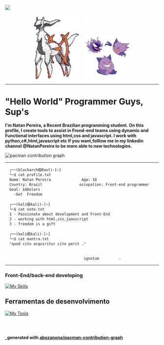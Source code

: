 <img src="https://capsule-render.vercel.app/api?type=waving&height=300&color=gradient&text=Natexploiter%20404&textBg=false&fontColor=32004A&fontAlign=50&desc=Programming%20Live%20Style&descSize=20&animation=twinkling" />

<p align="center">
  <img src="arceus-fighting-pokemon.gif" alt="Arceus" width="150" style="margin-right: 10px;"/>
  <img src="gastly-haunter-gengar-laughing-ukcigo9keoa16id2.webp" alt="Gengar" width="150"/>
</p>


--------------------------------------------------------------------------------------------------
# "Hello World" Programmer Guys, Sup's


****I'm Natan Pereira, a Recent Brazilian programming student. On this profile, I create tools to assist in Frond-end  teams using dynamic and Functional  interfaces using html,css and javascript. I work with python,c#,html,javascript etc If you want,folllow me in my linkedin channel @NatanPereira to be more able to new technologies.****


<picture>
  <source media="(prefers-color-scheme: dark)" srcset="https://raw.githubusercontent.com/thaleshodan/thaleshodan/output/pacman-contribution-graph-dark.svg">
  <source media="(prefers-color-scheme: light)" srcset="https://raw.githubusercontent.com/thaleshodan/thaleshodan/output/pacman-contribution-graph.svg">
  <img alt="pacman contribution graph" src="https://raw.githubusercontent.com/thaleshodan/thaleshodan/output/pacman-contribution-graph.svg">
</picture>


--------------------------------------------------------------------------------------------------------------------------


````console
  ┌──(blackarch㉿Root)-[~]
  └─$ cat profile.txt 
  Name: Natan Pereira              Age: 18
  Country: Brazil                 occupation: Front-end programmer
  Goal: $$Dolars
    -Get  Freedom
                                                                          
  ┌──(kali㉿kali)-[~]
  └─$ cat note.txt   
  1 - Passionate about development and Front-End
  2 - working with html,css,jaavscript
  3 - freedom is a gift
                                                                          
  ┌──(kali㉿kali)-[~]
  └─$ cat mantra.txt 
  "quod cito acquiritur cito perit ."


                                    ignotum         -

````

                 
---



###  Front-End/back-end developing


[![My Skills](https://skillicons.dev/icons?i=html,css,javascript,cs,python)](https://skillicons.dev)




## Ferramentas de desenvolvimento 


[![My Tools](https://skillicons.dev/icons?i=visualstudio,vscode)](https://skillicons.dev)


  <br/>
<br/>


****_generated with [abozanona/pacman-contribution-graph](https://abozanona.github.io/pacman-contribution-graph/)****
